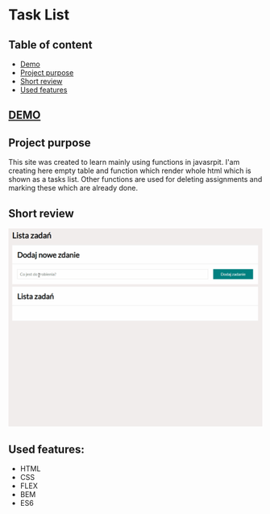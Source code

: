 # Task List

## Table of content
- [Demo](#demo)
- [Project purpose](#project-purpose)
- [Short review](#short-review)
- [Used features](#used-features)
 
 ## [DEMO](https://mardrog.github.io/Tasks_list/)

## Project purpose
This site was created to learn mainly using functions in javasrpit. I'am creating here empty table and function which render whole html which is shown as a tasks list. Other functions are used for deleting assignments and marking these which are already done. 

## Short review
![Review](images/review.gif)

## Used features:
- HTML
- CSS
- FLEX
- BEM
- ES6



